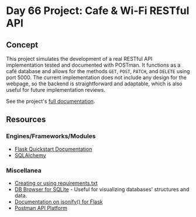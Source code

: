 # Day 66 Project: Cafe & Wi-Fi RESTful API

## Concept

This project simulates the development of a real RESTful API implementation tested and documented with POSTman. It
functions as a café database and allows for the methods `GET`, `POST`, `PATCH`, and `DELETE` using port 5000. The
current implementation does not include any design for the webpage, so the backend is straightforward and adaptable,
which is also useful for future implementation reviews.

See the project's [full documentation](https://documenter.getpostman.com/view/29348175/2s9YymHQgc).

## Resources

### Engines/Frameworks/Modules

- [Flask Quickstart Documentation](https://flask.palletsprojects.com/en/2.3.x/quickstart/)
- [SQLAlchemy](https://www.sqlalchemy.org/)

### Miscellanea

- [Creating or using requirements.txt](https://docs.google.com/document/d/e/2PACX-1vRIW_TuZ6z0ASjAoxgJgmzjGYLCDx019tKvphaTwK_Za7fnMKywUuXI0-s5wr0nQI_gprm6J6y7L9rL/pub)
- [DB Browser for SQLite](https://sqlitebrowser.org/) - Useful for visualizing databases' structures and data.
- [Documentation on jsonify() for Flask](https://www.adamsmith.haus/python/docs/flask.jsonify)
- [Postman API Platform](https://www.postman.com/)